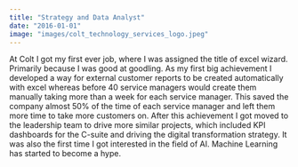 ```yaml
---
title: "Strategy and Data Analyst"
date: "2016-01-01"
image: "images/colt_technology_services_logo.jpeg"
---
```

At Colt I got my first ever job, where I was assigned the title of excel wizard. Primarily because I was good at goodling. As my first big achievement I developed a way for external customer reports to be created automatically with excel whereas before 40 service managers would create them manually taking more than a week for each service manager. This saved the company almost 50% of the time of each service manager and left them more time to take more customers on. After this achievement I got moved to the leadership team to drive more similar projects, which included KPI dashboards for the C-suite and driving the digital transformation strategy. It was also the first time I got interested in the field of AI. Machine Learning has started to become a hype.